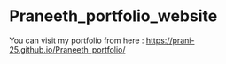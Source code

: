# Praneeth_portfolio_website

You can visit my portfolio from here : https://prani-25.github.io/Praneeth_portfolio/

